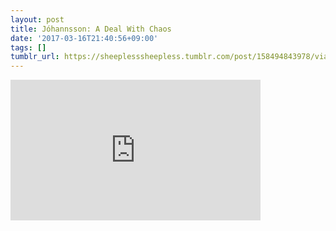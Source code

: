```yaml
---
layout: post
title: Jóhannsson: A Deal With Chaos
date: '2017-03-16T21:40:56+09:00'
tags: []
tumblr_url: https://sheeplesssheepless.tumblr.com/post/158494843978/via-httpswwwyoutubecomwatchv-rttatnee1d4
---
```

<iframe width="400" height="225" id="youtube_iframe" src="https://https://www.youtube.com/watch?v=iTKjmCwMPGE?feature=oembed&amp;enablejsapi=1&amp;origin=https://safe.txmblr.com&amp;wmode=opaque" frameborder="0" allow="accelerometer; autoplay; encrypted-media; gyroscope; picture-in-picture" allowfullscreen></iframe>  

